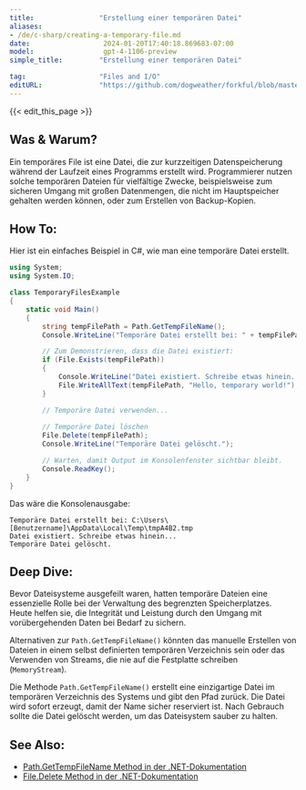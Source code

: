 ```yaml
---
title:                "Erstellung einer temporären Datei"
aliases:
- /de/c-sharp/creating-a-temporary-file.md
date:                  2024-01-20T17:40:18.869683-07:00
model:                 gpt-4-1106-preview
simple_title:         "Erstellung einer temporären Datei"

tag:                  "Files and I/O"
editURL:              "https://github.com/dogweather/forkful/blob/master/content/de/c-sharp/creating-a-temporary-file.md"
---
```


{{< edit_this_page >}}

## Was & Warum?
Ein temporäres File ist eine Datei, die zur kurzzeitigen Datenspeicherung während der Laufzeit eines Programms erstellt wird. Programmierer nutzen solche temporären Dateien für vielfältige Zwecke, beispielsweise zum sicheren Umgang mit großen Datenmengen, die nicht im Hauptspeicher gehalten werden können, oder zum Erstellen von Backup-Kopien.

## How To:
Hier ist ein einfaches Beispiel in C#, wie man eine temporäre Datei erstellt.

```csharp
using System;
using System.IO;

class TemporaryFilesExample
{
    static void Main()
    {
        string tempFilePath = Path.GetTempFileName();
        Console.WriteLine("Temporäre Datei erstellt bei: " + tempFilePath);

        // Zum Demonstrieren, dass die Datei existiert:
        if (File.Exists(tempFilePath))
        {
            Console.WriteLine("Datei existiert. Schreibe etwas hinein...");
            File.WriteAllText(tempFilePath, "Hello, temporary world!");
        }

        // Temporäre Datei verwenden...
        
        // Temporäre Datei löschen
        File.Delete(tempFilePath);
        Console.WriteLine("Temporäre Datei gelöscht.");

        // Warten, damit Output im Konsolenfenster sichtbar bleibt.
        Console.ReadKey();
    }
}
```

Das wäre die Konsolenausgabe:
```
Temporäre Datei erstellt bei: C:\Users\[Benutzername]\AppData\Local\Temp\tmpA4B2.tmp
Datei existiert. Schreibe etwas hinein...
Temporäre Datei gelöscht.
```

## Deep Dive:
Bevor Dateisysteme ausgefeilt waren, hatten temporäre Dateien eine essenzielle Rolle bei der Verwaltung des begrenzten Speicherplatzes. Heute helfen sie, die Integrität und Leistung durch den Umgang mit vorübergehenden Daten bei Bedarf zu sichern.

Alternativen zur `Path.GetTempFileName()` könnten das manuelle Erstellen von Dateien in einem selbst definierten temporären Verzeichnis sein oder das Verwenden von Streams, die nie auf die Festplatte schreiben (`MemoryStream`).

Die Methode `Path.GetTempFileName()` erstellt eine einzigartige Datei im temporären Verzeichnis des Systems und gibt den Pfad zurück. Die Datei wird sofort erzeugt, damit der Name sicher reserviert ist. Nach Gebrauch sollte die Datei gelöscht werden, um das Dateisystem sauber zu halten.

## See Also:
- [Path.GetTempFileName Method in der .NET-Dokumentation](https://docs.microsoft.com/de-de/dotnet/api/system.io.path.gettempfilename)
- [File.Delete Method in der .NET-Dokumentation](https://docs.microsoft.com/de-de/dotnet/api/system.io.file.delete)
